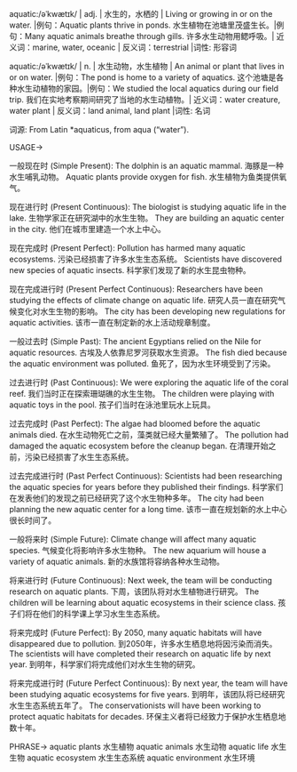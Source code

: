 aquatic:/əˈkwætɪk/ | adj. | 水生的，水栖的 | Living or growing in or on the water. |例句：Aquatic plants thrive in ponds. 水生植物在池塘里茂盛生长。|例句：Many aquatic animals breathe through gills. 许多水生动物用鳃呼吸。| 近义词：marine, water, oceanic | 反义词：terrestrial |词性: 形容词

aquatic:/əˈkwætɪk/ | n. | 水生动物，水生植物 | An animal or plant that lives in or on water. |例句：The pond is home to a variety of aquatics.  这个池塘是各种水生动植物的家园。|例句：We studied the local aquatics during our field trip. 我们在实地考察期间研究了当地的水生动植物。| 近义词：water creature, water plant | 反义词：land animal, land plant |词性: 名词


词源: From Latin *aquaticus, from aqua (“water”).

USAGE->

一般现在时 (Simple Present):
The dolphin is an aquatic mammal. 海豚是一种水生哺乳动物。
Aquatic plants provide oxygen for fish. 水生植物为鱼类提供氧气。

现在进行时 (Present Continuous):
The biologist is studying aquatic life in the lake.  生物学家正在研究湖中的水生生物。
They are building an aquatic center in the city. 他们在城市里建造一个水上中心。

现在完成时 (Present Perfect):
Pollution has harmed many aquatic ecosystems. 污染已经损害了许多水生生态系统。
Scientists have discovered new species of aquatic insects. 科学家们发现了新的水生昆虫物种。

现在完成进行时 (Present Perfect Continuous):
Researchers have been studying the effects of climate change on aquatic life. 研究人员一直在研究气候变化对水生生物的影响。
The city has been developing new regulations for aquatic activities. 该市一直在制定新的水上活动规章制度。

一般过去时 (Simple Past):
The ancient Egyptians relied on the Nile for aquatic resources. 古埃及人依靠尼罗河获取水生资源。
The fish died because the aquatic environment was polluted.  鱼死了，因为水生环境受到了污染。

过去进行时 (Past Continuous):
We were exploring the aquatic life of the coral reef. 我们当时正在探索珊瑚礁的水生生物。
The children were playing with aquatic toys in the pool. 孩子们当时在泳池里玩水上玩具。

过去完成时 (Past Perfect):
The algae had bloomed before the aquatic animals died. 在水生动物死亡之前，藻类就已经大量繁殖了。
The pollution had damaged the aquatic ecosystem before the cleanup began. 在清理开始之前，污染已经损害了水生生态系统。

过去完成进行时 (Past Perfect Continuous):
Scientists had been researching the aquatic species for years before they published their findings. 科学家们在发表他们的发现之前已经研究了这个水生物种多年。
The city had been planning the new aquatic center for a long time. 该市一直在规划新的水上中心很长时间了。

一般将来时 (Simple Future):
Climate change will affect many aquatic species. 气候变化将影响许多水生物种。
The new aquarium will house a variety of aquatic animals. 新的水族馆将容纳各种水生动物。

将来进行时 (Future Continuous):
Next week, the team will be conducting research on aquatic plants. 下周，该团队将对水生植物进行研究。
The children will be learning about aquatic ecosystems in their science class. 孩子们将在他们的科学课上学习水生生态系统。

将来完成时 (Future Perfect):
By 2050, many aquatic habitats will have disappeared due to pollution. 到2050年，许多水生栖息地将因污染而消失。
The scientists will have completed their research on aquatic life by next year. 到明年，科学家们将完成他们对水生生物的研究。

将来完成进行时 (Future Perfect Continuous):
By next year, the team will have been studying aquatic ecosystems for five years. 到明年，该团队将已经研究水生生态系统五年了。
The conservationists will have been working to protect aquatic habitats for decades.  环保主义者将已经致力于保护水生栖息地数十年。


PHRASE->
aquatic plants  水生植物
aquatic animals 水生动物
aquatic life 水生生物
aquatic ecosystem 水生生态系统
aquatic environment 水生环境
